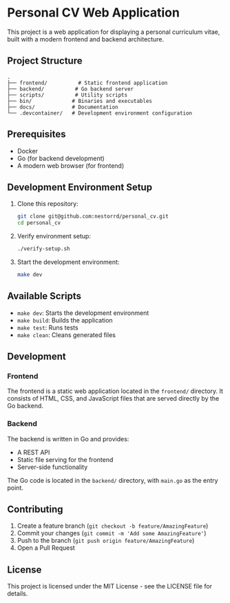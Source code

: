 # Personal CV Web Application

This project is a web application for displaying a personal curriculum vitae, built with a modern frontend and backend architecture.

## Project Structure

```
.
├── frontend/          # Static frontend application
├── backend/          # Go backend server
├── scripts/          # Utility scripts
├── bin/             # Binaries and executables
├── docs/            # Documentation
└── .devcontainer/   # Development environment configuration
```

## Prerequisites

- Docker
- Go (for backend development)
- A modern web browser (for frontend)

## Development Environment Setup

1. Clone this repository:

   ```bash
   git clone git@github.com:nestorrd/personal_cv.git
   cd personal_cv
   ```

2. Verify environment setup:

   ```bash
   ./verify-setup.sh
   ```

3. Start the development environment:
   ```bash
   make dev
   ```

## Available Scripts

- `make dev`: Starts the development environment
- `make build`: Builds the application
- `make test`: Runs tests
- `make clean`: Cleans generated files

## Development

### Frontend

The frontend is a static web application located in the `frontend/` directory. It consists of HTML, CSS, and JavaScript files that are served directly by the Go backend.

### Backend

The backend is written in Go and provides:

- A REST API
- Static file serving for the frontend
- Server-side functionality

The Go code is located in the `backend/` directory, with `main.go` as the entry point.

## Contributing

1. Create a feature branch (`git checkout -b feature/AmazingFeature`)
2. Commit your changes (`git commit -m 'Add some AmazingFeature'`)
3. Push to the branch (`git push origin feature/AmazingFeature`)
4. Open a Pull Request

## License

This project is licensed under the MIT License - see the LICENSE file for details.
